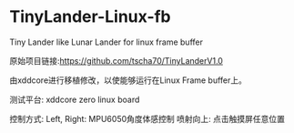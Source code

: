 <!--
 * @Author: Chengsen Dong 1034029664@qq.com
 * @Date: 2023-08-03 13:23:03
 * @LastEditors: Chengsen Dong 1034029664@qq.com
 * @LastEditTime: 2023-08-03 16:08:36
 * @FilePath: /TinyLander-Linux-fb/README.md
 * @Description: 这是默认设置,请设置`customMade`, 打开koroFileHeader查看配置 进行设置: https://github.com/OBKoro1/koro1FileHeader/wiki/%E9%85%8D%E7%BD%AE
-->
# TinyLander-Linux-fb
Tiny Lander like Lunar Lander for linux frame buffer

原始项目链接:https://github.com/tscha70/TinyLanderV1.0

由xddcore进行移植修改，以使能够运行在Linux Frame buffer上。

测试平台: xddcore zero linux board

控制方式:
Left, Right: MPU6050角度体感控制
喷射向上: 点击触摸屏任意位置

